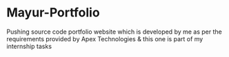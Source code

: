 # Mayur-Portfolio
Pushing source code portfolio website which is developed by me as per the requirements provided by Apex Technologies &amp; this one is part of my internship tasks
